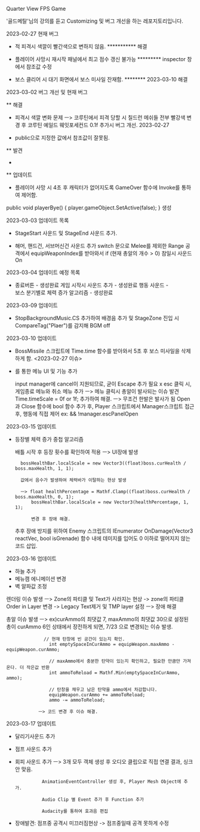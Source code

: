 Quarter View FPS Game

'골드메탈'님의 강의를 듣고 Customizing 및 버그 개선을 하는 레포지토리입니다.

2023-02-27 현재 버그 

- 적 피격시 색깔이 빨간색으로 변하지 않음.                          *********** 해결

- 플레이어 사망시 재시작 패널에서 최고 점수 갱신 불가능                 ********* inspector 창에서 참조값 수정

- 보스 클리어 시 대기 화면에서 보스 미사일 잔재함.                  ******** 2023-03-10 해결

 
		
2023-03-02 버그 개선 및 현재 버그 

** 해결

- 피격시 색깔 변화 문제 ㅡ> 코루틴에서 피격 당할 시 칠드런 메쉬들 전부 빨강색 변경 후 코루틴 예일드 웨잇포세컨드 0.1f 추가시 버그 개선. 2023-02-27

- public으로 지정한 값에서 참조값이 잘못됨.

** 발견

- 

** 업데이트

- 플레이어 사망 시 4초 후 캐릭터가 없어지도록 GameOver 함수에 Invoke를 통하여 제어함.

public void playerBye()
    {
        player.gameObject.SetActive(false);
    }
생성	

2023-03-03 업데이트 목록

- StageStart 사운드 및 StageEnd 사운드 추가.

- 해머, 핸드건, 서브머신건 사운드 추가
	switch 문으로 Melee를 제외한 Range 공격에서 equipWeaponIndex를 받아와서 if (현재 총알의 개수 > 0) 참일시 사운드 On
	
2023-03-04 업데이트 예정 목록

- 종료버튼 - 생성완료 
  게임 시작시 사운드 추가 - 생성완료 
  행동 사운드 -  
  보스 분기별로 체력 증가 알고리즘 - 생성완료
 
2023-03-09 업데이트

- StopBackgroundMusic.CS 추가하여 배경음 추가 및 StageZone 진입 시 CompareTag("Plaer")를 감지해 BGM off

2023-03-10 업데이트

- BossMissile 스크립트에 Time.time 함수를 받아와서 5초 후 보스 미사일을 삭제하게 함. <2023-02-27 이슈>

- <ESC>를 통한 메뉴 UI 및 기능 추가

  input manager에 cancel이 지원되므로, 굳이 Escape 추가 필요 x
  esc 클릭 시, 게임종료 메뉴와 취소 메뉴 추가 ㅡ> 메뉴 클릭시 총알이 발사되는 이슈 발견
  Time.timeScale = 0f or 1f; 추가하여 해결. ㅡ> 무조건 한발은 발사가 됨
  Open과 Close 함수에 bool 함수 추가 후, Player 스크립트에서 Manager스크립트 접근 후, 행동에 직접 제어 ex: && !manager.escPanelOpen
  
2023-03-15 업데이트

- 등장별 체력 증가 중첩 알고리즘
	
	배틀 시작 후 등장 횟수를 확인하여 적용
	ㅡ> UI장애 발생
	
		bossHealthBar.localScale = new Vector3((float)boss.curHealth / boss.maxHealth, 1, 1);
		
		값에서 음수가 발생하여 체력바가 이탈하는 현상 발생
		
		ㅡ> float healthPercentage = Mathf.Clamp((float)boss.curHealth / boss.maxHealth, 0, 1);
            bossHealthBar.localScale = new Vector3(healthPercentage, 1, 1); 
			
			변경 후 장애 해결.
		
	추후 장애 방지를 위하여 Enemy 스크립트의 IEnumerator OnDamage(Vector3 reactVec, bool isGrenade) 함수 내에
	데미지를 입어도 0 이하로 떨어지지 않는 코드 삽입.
	
2023-03-16 업데이트

- 하늘 추가
- 메뉴캠 에니메이션 변경
- 벽 알파값 조정

렌더링 이슈 발생 ㅡ> Zone의 파티클 및 Text가 사라지는 현상
                -> zone의 파티클 Order in Layer 변경
				-> Legacy Text제거 및 TMP layer 설정
				ㅡ> 장애 해결

총알 이슈 발생 ㅡ> ex)curAmmo의 최댓값 7, maxAmmo의 최댓값 30으로 설정된 총이 curAmmo 6인 상태에서 장전하게 되면,
				  7/23 으로 변경되는 이슈 발생.
				  
				  // 현재 탄창에 빈 공간이 있는지 확인.
					int emptySpaceInCurAmmo = equipWeapon.maxAmmo - equipWeapon.curAmmo;

					// maxAmmo에서 충분한 탄약이 있는지 확인하고, 필요한 만큼만 가져온다. 더 작은값 반환
					int ammoToReload = Mathf.Min(emptySpaceInCurAmmo, ammo);

					// 탄창을 채우고 남은 탄약을 ammo에서 차감합니다.
					equipWeapon.curAmmo += ammoToReload;
					ammo -= ammoToReload;
					
				ㅡ> 코드 변경 후 이슈 해결.
				
2023-03-17 업데이트

- 달리기사운드 추가
- 점프 사운드 추가
- 회피 사운드 추가   ㅡ> 3개 모두 객체 생성 후 오디오 클립으로 직접 연결 결과, 싱크 안 맞음.

				AnimationEventController 생성 후, Player Mesh Object에 추가.
				
				Audio Clip 별 Event 추가 후 Function 추가
				
				Audacity를 통하여 효과음 편집
			
- 장애발견: 점프중 공격시 미끄러짐현상 -> 점프중일때 공격 못하게 수정
